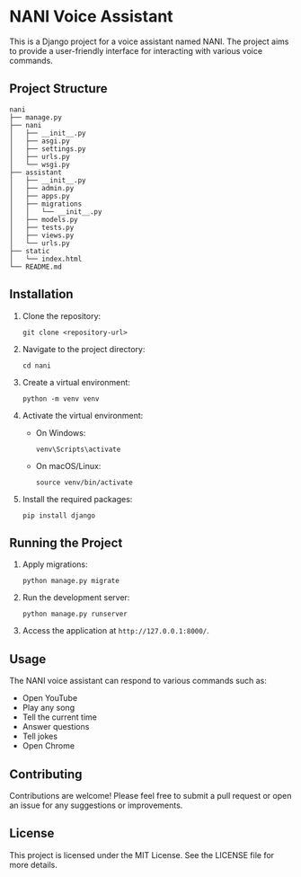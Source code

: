 # NANI Voice Assistant

This is a Django project for a voice assistant named NANI. The project aims to provide a user-friendly interface for interacting with various voice commands.

## Project Structure

```
nani
├── manage.py
├── nani
│   ├── __init__.py
│   ├── asgi.py
│   ├── settings.py
│   ├── urls.py
│   └── wsgi.py
├── assistant
│   ├── __init__.py
│   ├── admin.py
│   ├── apps.py
│   ├── migrations
│   │   └── __init__.py
│   ├── models.py
│   ├── tests.py
│   ├── views.py
│   └── urls.py
├── static
│   └── index.html
└── README.md
```

## Installation

1. Clone the repository:
   ```
   git clone <repository-url>
   ```

2. Navigate to the project directory:
   ```
   cd nani
   ```

3. Create a virtual environment:
   ```
   python -m venv venv
   ```

4. Activate the virtual environment:
   - On Windows:
     ```
     venv\Scripts\activate
     ```
   - On macOS/Linux:
     ```
     source venv/bin/activate
     ```

5. Install the required packages:
   ```
   pip install django
   ```

## Running the Project

1. Apply migrations:
   ```
   python manage.py migrate
   ```

2. Run the development server:
   ```
   python manage.py runserver
   ```

3. Access the application at `http://127.0.0.1:8000/`.

## Usage

The NANI voice assistant can respond to various commands such as:
- Open YouTube
- Play any song
- Tell the current time
- Answer questions
- Tell jokes
- Open Chrome

## Contributing

Contributions are welcome! Please feel free to submit a pull request or open an issue for any suggestions or improvements.

## License

This project is licensed under the MIT License. See the LICENSE file for more details.